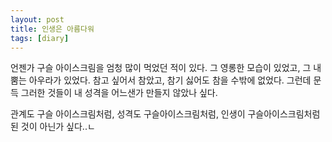 ```yaml
---
layout: post
title: 인생은 아름다워
tags: [diary]
---
```


언젠가 구슬 아이스크림을 엄청 많이 먹었던 적이 있다. 그 영롱한 모습이 있었고, 그 내뿜는 아우라가 있었다. 참고 싶어서 참았고, 참기 싫어도 참을 수밖에 없었다. 그런데 문득 그러한 것들이 내 성격을 어느샌가 만들지 않았나 싶다.

관계도 구슬 아이스크림처럼, 성격도 구슬아이스크림처럼, 인생이 구슬아이스크림처럼 된 것이 아닌가 싶다..ㄴ